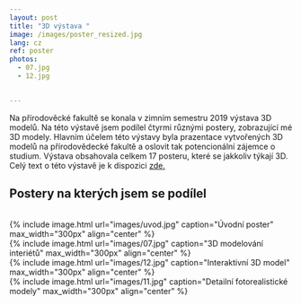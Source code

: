 ```yaml
---
layout: post
title: "3D výstava "
image: /images/poster_resized.jpg
lang: cz
ref: poster
photos:
  - 07.jpg
  - 12.jpg

  
---
```


Na přírodověcké fakultě se konala v zimním semestru 2019 výstava 3D modelů. Na této výstavě jsem podílel čtyrmi různými postery, zobrazující mé 3D modely. Hlavním účelem této výstavy byla prazentace vytvořených 3D modelů na přírodovědecké fakultě a oslovit tak potencionální zájemce o studium. Výstava obsahovala celkem 17 posteru, které se jakkoliv týkají 3D. Celý text o této výstavě je k dispozici [zde.](http://web.natur.cuni.cz/gis/3d/index.html)
<h2> Postery na kterých jsem se podílel </h2>
<br>
{% include image.html url="images/uvod.jpg" caption="Úvodní poster" max_width="300px" align="center" %}
<br>
{% include image.html url="images/07.jpg" caption="3D modelování interiétů" max_width="300px" align="center" %}
<br>
{% include image.html url="images/12.jpg" caption="Interaktivní 3D model" max_width="300px" align="center" %}
<br>
{% include image.html url="images/11.jpg" caption="Detailní fotorealistické modely" max_width="300px" align="center" %}


